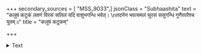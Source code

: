 +++
secondary_sources = [ "MSS_9033",]
jsonClass = "Subhaashita"
text = "कलुषं कटुकं लवणं विरसं सलिलं यदि वाशुभगन्धि भवेत्।  \nतदनेन भवत्यमलं सुरसं ससुगन्धि गुणैरपरैश्च युतम्॥"
title = "कलुषं कटुकम्"

+++

<details><summary>Text</summary>

कलुषं कटुकं लवणं विरसं सलिलं यदि वाशुभगन्धि भवेत्।  
तदनेन भवत्यमलं सुरसं ससुगन्धि गुणैरपरैश्च युतम्॥
</details>
